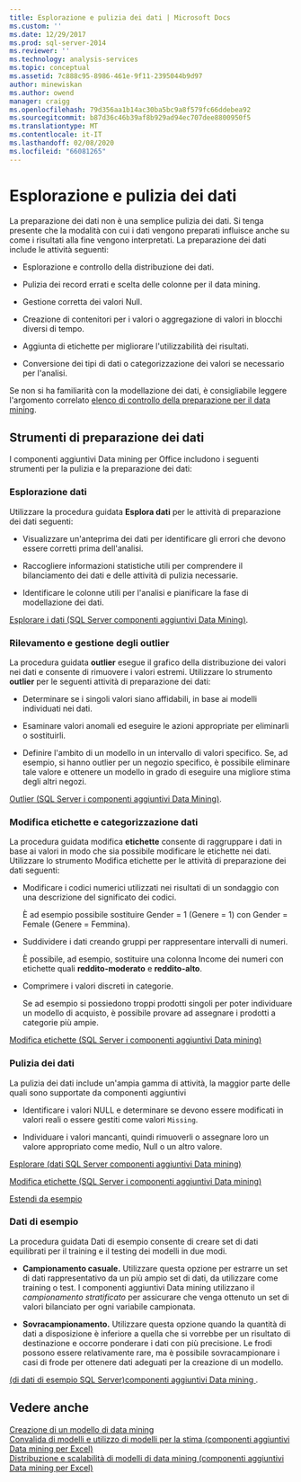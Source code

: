 ```yaml
---
title: Esplorazione e pulizia dei dati | Microsoft Docs
ms.custom: ''
ms.date: 12/29/2017
ms.prod: sql-server-2014
ms.reviewer: ''
ms.technology: analysis-services
ms.topic: conceptual
ms.assetid: 7c888c95-8986-461e-9f11-2395044b9d97
author: minewiskan
ms.author: owend
manager: craigg
ms.openlocfilehash: 79d356aa1b14ac30ba5bc9a8f579fc66ddebea92
ms.sourcegitcommit: b87d36c46b39af8b929ad94ec707dee8800950f5
ms.translationtype: MT
ms.contentlocale: it-IT
ms.lasthandoff: 02/08/2020
ms.locfileid: "66081265"
---
```

# <a name="exploring-and-cleaning-data"></a>Esplorazione e pulizia dei dati
  La preparazione dei dati non è una semplice pulizia dei dati. Si tenga presente che la modalità con cui i dati vengono preparati influisce anche su come i risultati alla fine vengono interpretati. La preparazione dei dati include le attività seguenti:  
  
-   Esplorazione e controllo della distribuzione dei dati.  
  
-   Pulizia dei record errati e scelta delle colonne per il data mining.  
  
-   Gestione corretta dei valori Null.  
  
-   Creazione di contenitori per i valori o aggregazione di valori in blocchi diversi di tempo.  
  
-   Aggiunta di etichette per migliorare l'utilizzabilità dei risultati.  
  
-   Conversione dei tipi di dati o categorizzazione dei valori se necessario per l'analisi.  
  
 Se non si ha familiarità con la modellazione dei dati, è consigliabile leggere l'argomento correlato [elenco di controllo della preparazione per il data mining](checklist-of-preparation-for-data-mining.md).  
  
## <a name="data-preparation-tools"></a>Strumenti di preparazione dei dati  
 I componenti aggiuntivi Data mining per Office includono i seguenti strumenti per la pulizia e la preparazione dei dati:  
  
### <a name="explore-data"></a>Esplorazione dati  
 Utilizzare la procedura guidata **Esplora dati** per le attività di preparazione dei dati seguenti:  
  
-   Visualizzare un'anteprima dei dati per identificare gli errori che devono essere corretti prima dell'analisi.  
  
-   Raccogliere informazioni statistiche utili per comprendere il bilanciamento dei dati e delle attività di pulizia necessarie.  
  
-   Identificare le colonne utili per l'analisi e pianificare la fase di modellazione dei dati.  
  
 [Esplorare i dati &#40;SQL Server componenti aggiuntivi Data Mining&#41;](explore-data-sql-server-data-mining-add-ins.md).  
  
### <a name="detect-and-handle-outliers"></a>Rilevamento e gestione degli outlier  
 La procedura guidata **outlier** esegue il grafico della distribuzione dei valori nei dati e consente di rimuovere i valori estremi. Utilizzare lo strumento **outlier** per le seguenti attività di preparazione dei dati:  
  
-   Determinare se i singoli valori siano affidabili, in base ai modelli individuati nei dati.  
  
-   Esaminare valori anomali ed eseguire le azioni appropriate per eliminarli o sostituirli.  
  
-   Definire l'ambito di un modello in un intervallo di valori specifico. Se, ad esempio, si hanno outlier per un negozio specifico, è possibile eliminare tale valore e ottenere un modello in grado di eseguire una migliore stima degli altri negozi.  
  
 [Outlier &#40;SQL Server i componenti aggiuntivi Data Mining&#41;](outliers-sql-server-data-mining-add-ins.md).  
  
### <a name="relabel-and-bin-data"></a>Modifica etichette e categorizzazione dati  
 La procedura guidata modifica **etichette** consente di raggruppare i dati in base ai valori in modo che sia possibile modificare le etichette nei dati. Utilizzare lo strumento Modifica etichette per le attività di preparazione dei dati seguenti:  
  
-   Modificare i codici numerici utilizzati nei risultati di un sondaggio con una descrizione del significato dei codici.  
  
     È ad esempio possibile sostituire Gender = 1 (Genere = 1) con Gender = Female (Genere = Femmina).  
  
-   Suddividere i dati creando gruppi per rappresentare intervalli di numeri.  
  
     È possibile, ad esempio, sostituire una colonna Income dei numeri con etichette quali **reddito-moderato** e **reddito-alto**.  
  
-   Comprimere i valori discreti in categorie.  
  
     Se ad esempio si possiedono troppi prodotti singoli per poter individuare un modello di acquisto, è possibile provare ad assegnare i prodotti a categorie più ampie.  
  
 [Modifica etichette &#40;SQL Server i componenti aggiuntivi Data mining&#41;](relabel-sql-server-data-mining-add-ins.md)  
  
### <a name="cleanse-data"></a>Pulizia dei dati  
 La pulizia dei dati include un'ampia gamma di attività, la maggior parte delle quali sono supportate da componenti aggiuntivi  
  
-   Identificare i valori NULL e determinare se devono essere modificati in valori reali o essere gestiti come valori `Missing`.  
  
-   Individuare i valori mancanti, quindi rimuoverli o assegnare loro un valore appropriato come medio, Null o un altro valore.  
  
 [Esplorare &#40;dati SQL Server componenti aggiuntivi Data mining&#41;](explore-data-sql-server-data-mining-add-ins.md)  
  
 [Modifica etichette &#40;SQL Server i componenti aggiuntivi Data mining&#41;](relabel-sql-server-data-mining-add-ins.md)  
  
 [Estendi da esempio](fill-from-example-table-analysis-tools-for-excel.md)  
  
### <a name="sample-data"></a>Dati di esempio  
 La procedura guidata Dati di esempio consente di creare set di dati equilibrati per il training e il testing dei modelli in due modi.  
  
-   **Campionamento casuale.** Utilizzare questa opzione per estrarre un set di dati rappresentativo da un più ampio set di dati, da utilizzare come training o test. I componenti aggiuntivi Data mining utilizzano il *campionamento stratificato* per assicurare che venga ottenuto un set di valori bilanciato per ogni variabile campionata.  
  
-   **Sovracampionamento.** Utilizzare questa opzione quando la quantità di dati a disposizione è inferiore a quella che si vorrebbe per un risultato di destinazione e occorre ponderare i dati con più precisione. Le frodi possono essere relativamente rare, ma è possibile sovracampionare i casi di frode per ottenere dati adeguati per la creazione di un modello.  
  
 [&#40;di dati di esempio SQL Server&#41;componenti aggiuntivi Data mining ](sample-data-sql-server-data-mining-add-ins.md).  
  
## <a name="see-also"></a>Vedere anche  
 [Creazione di un modello di data mining](creating-a-data-mining-model.md)   
 [Convalida di modelli e utilizzo di modelli per la stima &#40;componenti aggiuntivi Data mining per Excel&#41;](validating-models-and-using-models-for-prediction-data-mining-add-ins-for-excel.md)   
 [Distribuzione e scalabilità di modelli di data mining &#40;componenti aggiuntivi Data mining per Excel&#41;](deploying-and-scaling-mining-models-data-mining-add-ins-for-excel.md)  
  
  
